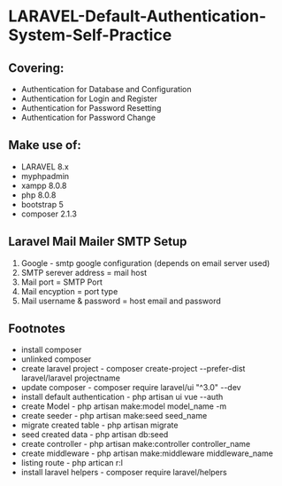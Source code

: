 # LARAVEL-Default-Authentication-System-Self-Practice

## Covering:
- Authentication for Database and Configuration
- Authentication for Login and Register
- Authentication for Password Resetting
- Authentication for Password Change

## Make use of:
- LARAVEL 8.x
- myphpadmin
- xampp 8.0.8
- php 8.0.8
- bootstrap 5
- composer 2.1.3

## Laravel Mail Mailer SMTP Setup

1. Google - smtp google configuration (depends on email server used)
2. SMTP serever address = mail host
3. Mail port = SMTP Port
4. Mail encyption = port type
5. Mail username & password = host email and password

## Footnotes
* install composer
* unlinked composer
* create laravel project - composer create-project --prefer-dist laravel/laravel projectname
* update composer - composer require laravel/ui "^3.0" --dev
* install default authentication - php artisan ui vue --auth
* create Model - php artisan make:model model_name -m
* create seeder - php artisan make:seed seed_name
* migrate created table - php artisan migrate
* seed created data - php artisan db:seed
* create controller - php artisan make:controller controller_name
* create middleware - php artisan make:middleware middleware_name
* listing route - php artican r:l
* install laravel helpers - composer require laravel/helpers


